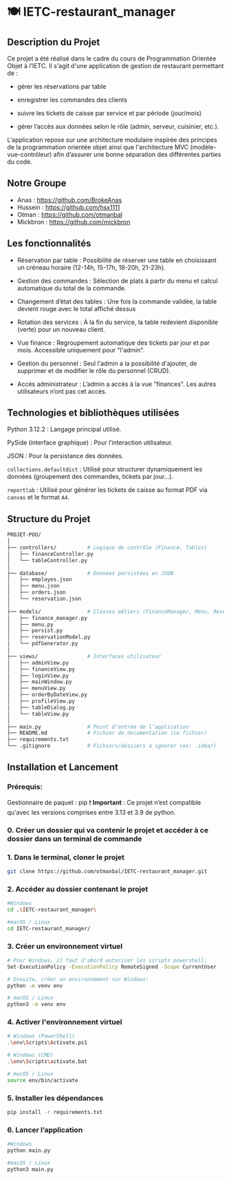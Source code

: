 # 🍽️ IETC-restaurant_manager

## Description du Projet

Ce projet a été réalisé dans le cadre du cours de Programmation Orientée Objet à l’IETC.
Il s'agit d'une application de gestion de restaurant permettant de :

- gérer les réservations par table

- enregistrer les commandes des clients

- suivre les tickets de caisse par service et par période (jour/mois)

- gérer l’accès aux données selon le rôle (admin, serveur, cuisinier, etc.).

L'application repose sur une architecture modulaire inspirée des principes de la programmation orientée objet ainsi que l'architecture MVC (modèle-vue-contrôleur) afin d’assurer une bonne séparation des différentes parties du code.

## Notre Groupe

- Anas : https://github.com/BrokeAnas
- Hussein : https://github.com/hsx1111
- Otman : https://github.com/otmanbal
- Mickbron : https://github.com/mickbron

## Les fonctionnalités
- Réservation par table : Possibilité de réserver une table en choisissant un créneau horaire (12-14h, 15-17h, 18-20h, 21-23h).

- Gestion des commandes : Sélection de plats à partir du menu et calcul automatique du total de la commande.

- Changement d’état des tables : Une fois la commande validée, la table devient rouge avec le total affiché dessus

- Rotation des services : À la fin du service, la table redevient disponible (verte) pour un nouveau client.

- Vue finance : Regroupement automatique des tickets par jour et par mois. Accessible uniquement pour "l'admin".
  
- Gestion du personnel : Seul l'admin a la possibilité d'ajouter, de supprimer et de modifier le rôle du personnel (CRUD).

- Accès administrateur : L’admin a accès à la vue "finances". Les autres utilisateurs n’ont pas cet accès.

## Technologies et bibliothèques utilisées

Python 3.12.2 : Langage principal utilisé.

PySide (interface graphique) : Pour l’interaction utilisateur.

JSON : Pour la persistance des données.

`collections.defaultdict` : Utilisé pour structurer dynamiquement les données (groupement des commandes, tickets par jour...).

`reportlab` : Utilisé pour générer les tickets de caisse au format PDF via `canvas` et le format `A4`.

## Structure du Projet

```bash
PROJET-POO/
│
├── controllers/          # Logique de contrôle (Finance, Tables)
│   ├── financeController.py
│   └── tableController.py
│
├── database/             # Données persistées en JSON
│   ├── employes.json
│   ├── menu.json
│   ├── orders.json
│   └── reservation.json
│
├── models/               # Classes métiers (FinanceManager, Menu, Reservations...)
│   ├── finance_manager.py
│   ├── menu.py
│   ├── persist.py
│   ├── reservationModel.py
│   └── pdfGenerator.py
│
├── views/                # Interfaces utilisateur
│   ├── adminView.py
│   ├── financeView.py
│   ├── loginView.py
│   ├── mainWindow.py
│   ├── menuView.py
│   ├── orderByDateView.py
│   ├── profileView.py
│   ├── tableDialog.py
│   └── tableView.py
│
├── main.py               # Point d’entrée de l’application
├── README.md             # Fichier de documentation (ce fichier)
├── requirements.txt        
└── .gitignore            # Fichiers/dossiers à ignorer (ex: .idea/)

```

## Installation et Lancement
### Prérequis:
Gestionnaire de paquet : pip
❗ **Important** : Ce projet n’est compatible qu'avec les versions comprises entre 3.13 et 3.9 de python.

### 0. Créer un dossier qui va contenir le projet et accéder à ce dossier dans un terminal de commande

### 1. Dans le terminal, cloner le projet
```bash
git clone https://github.com/otmanbal/IETC-restaurant_manager.git
```
### 2. Accéder au dossier contenant le projet
```bash
#Windows
cd .\IETC-restaurant_manager\

#macOS / Linux
cd IETC-restaurant_manager/
```
### 3. Créer un environnement virtuel
```bash
# Pour Windows, il faut d'abord autoriser les scripts powershell:
Set-ExecutionPolicy -ExecutionPolicy RemoteSigned -Scope CurrentUser

# Ensuite, créer un environnement sur Windows:
python -m venv env

# macOS / Linux
python3 -m venv env
```
### 4. Activer l'environnement virtuel
```bash
# Windows (PowerShell)
.\env\Scripts\Activate.ps1

# Windows (CMD)
.\env\Scripts\activate.bat

# macOS / Linux
source env/bin/activate
```
### 5. Installer les dépendances
```bash
pip install -r requirements.txt
```
### 6. Lancer l’application
```bash
#Windows
python main.py

#macOS / Linux
python3 main.py
```
